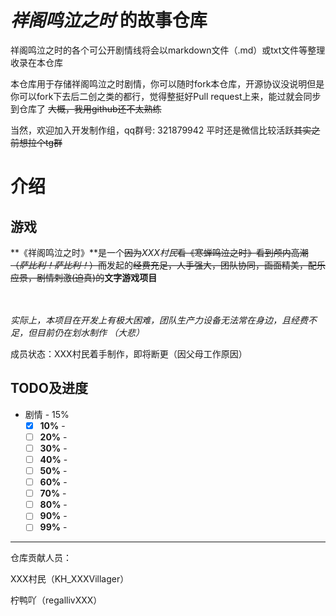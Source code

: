 # ***祥阁鸣泣之时*** 的故事仓库

祥阁鸣泣之时的各个可公开剧情线将会以markdown文件（.md）或txt文件等整理收录在本仓库

本仓库用于存储祥阁鸣泣之时剧情，你可以随时fork本仓库，开源协议没说明但是你可以fork下去后二创之类的都行，觉得整挺好Pull request上来，能过就会同步到仓库了   ~~大概，我用github还不太熟练~~

当然，欢迎加入开发制作组，qq群号: 321879942
平时还是微信比较活跃~~其实之前想拉个tg群~~

# 介绍

## 游戏

**《祥阁鸣泣之时》**是一个~~因为~~*XXX村民*~~看《寒蝉鸣泣之时》看到颅内高潮（*萨比利！萨比利！*）而~~发起的~~经费充足，人手强大，团队协同，画面精美，配乐应景，剧情刺激(迫真)的~~**文字游戏项目**</br></br></br>

*实际上，本项目在开发上有极大困难，团队生产力设备无法常在身边，且经费不足，但目前仍在划水制作 （大悲）*

成员状态：XXX村民着手制作，即将断更（因父母工作原因）

## TODO及进度

*   剧情 - 15%
    *   [x] **10%** - 
    *   [ ] **20%** - 
    *   [ ] **30%** - 
    *   [ ] **40%** - 
    *   [ ] **50%** - 
    *   [ ] **60%** - 
    *   [ ] **70%** - 
    *   [ ] **80%** - 
    *   [ ] **90%** - 
    *   [ ] **99%** - 

----------

仓库贡献人员：

XXX村民（KH_XXXVillager）

柠鸭吖（regallivXXX）
